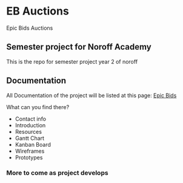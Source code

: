 # EB Auctions
Epic Bids Auctions

## Semester project for Noroff Academy
This is the repo for semester project year 2 of noroff

## Documentation
All Documentation of the project will be listed at this page: 
<a href="https://nutritious-piper-07b.notion.site/Epic-Bids-a625f2eca9a744928c2c7ddd7c1968f3">Epic Bids</a>

What can you find there?
- Contact info
- Introduction
- Resources
- Gantt Chart
- Kanban Board
- Wireframes
- Prototypes

### More to come as project develops
